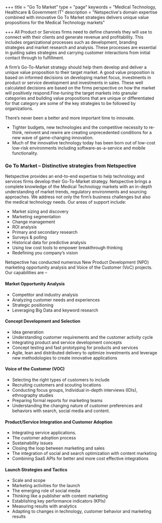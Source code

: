 +++
title = "Go To Market"
type = "page"
keywords = "Medical Technology, Healthcare & Government IT"
description = "Netspective's domain expertise combined with innovative Go To Market strategies delivers unique value propositions for the Medical Technology markets"

+++
All Product or Services firms need to define channels they will use to connect with their clients and generate revenue and profitability. This includes organizational processes such as development, branding strategies and market research and analysis. These processes are essential in guiding sales strategies and carrying customer interactions from initial contact through to fulfillment.

A firm’s Go-To-Market strategy should help them develop and deliver a unique value proposition to their target market. A good value proposition is based on informed decisions on developing market focus, investments in product or service development and investments in sales. These well calculated decisions are based on the firms perspective on how the market will positively respond.Fine-tuning the target markets into granular categories and building value propositions that are unique or differentiated for that category are some of the key strategies to be followed by organizations.

There’s never been a better and more important time to innovate.

  * Tighter budgets, new technologies and the competitive necessity to re-think, reinvent and rewire are creating unprecedented conditions for a new wave of game-changing innovation.
  * Much of the innovative technology today has been born out of low-cost low-risk environments including software-as-a-service and mobile functionality.  

### Go To Market – Distinctive strategies from Netspective

Netspective provides an end-to-end expertise to help technology and services firms develop their Go-To-Market strategy. Netspective brings a complete knowledge of the Medical Technology markets with an in-depth understanding of market trends, regulatory environments and sourcing approaches. We address not only the firm’s business challenges but also the medical technology needs. Our areas of support include:

  * Market sizing and discovery
  * Marketing segmentation
  * Change management
  * ROI analysis
  * Primary and secondary research
  * Surveys & polling
  * Historical data for predictive analysis
  * Using low cost tools to empower breakthrough thinking
  * Redefining you company’s vision

Netspective has conducted numerous New Product Development (NPD) marketing opportunity analysis and Voice of the Customer (VoC) projects. Our capabilities are –

#### Market Opportunity Analysis
  * Competitor and industry analysis
  * Analyzing customer needs and experiences
  * Strategic positioning
  * Leveraging Big Data and keyword research

#### Concept Development and Selection
  * Idea generation
  * Understanding customer requirements and the customer activity cycle
  * Integrating product and service development concepts
  * Concept testing and fast prototyping for products and services
  * Agile, lean and distributed delivery to optimize investments and leverage new methodologies to create innovative applications

#### Voice of the Customer (VOC)
  * Selecting the right types of customers to include
  * Recruiting customers and scouting locations
  * Conducting focus groups, Individual in-depth interviews (IDIs), ethnography studies
  * Preparing formal reports for marketing teams
  * Understanding the changing nature of customer preferences and behaviors with search, social media and content.

#### Product/Service Integration and Customer Adoption

  * Integrating service applications.
  * The customer adoption process
  * Sustainability issues
  * Closing the loop between marketing and sales
  * The integration of social and search optimization with content marketing
  * Combining SaaS APIs for better and more cost effective integrations

#### Launch Strategies and Tactics

  * Scale and scope
  *  Marketing activities for the launch
  * The emerging role of social media
  * Thinking like a publisher with content marketing
  * Establishing key performance indicators (KPIs)
  * Measuring results with analytics
  * Adapting to changes in technology, customer behavior and marketing results

